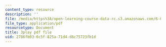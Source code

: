 ```yaml
---
content_type: resource
description: ''
file: /media/https%3A/open-learning-course-data-rc.s3.amazonaws.com/6-004-computation-structures-spring-2017/2786fb036c5f825a71d4d8c75723fb1d_VdLJMPppocU.pdf
file_type: application/pdf
resourcetype: Document
title: 3play pdf file
uid: 2786fb03-6c5f-825a-71d4-d8c75723fb1d
---
```

